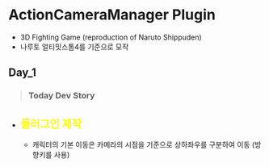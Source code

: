 # ActionCameraManager Plugin
- 3D Fighting Game (reproduction of Naruto Shippuden)
- 나루토 얼티밋스톰4를 기준으로 모작

## **Day_1**
> **<h3>Today Dev Story</h3>**
- ## <span style = "color:yellow;">플러그인 제작</span>
  - 캐릭터의 기본 이동은 카메라의 시점을 기준으로 상하좌우를 구분하여 이동 (방향키를 사용)